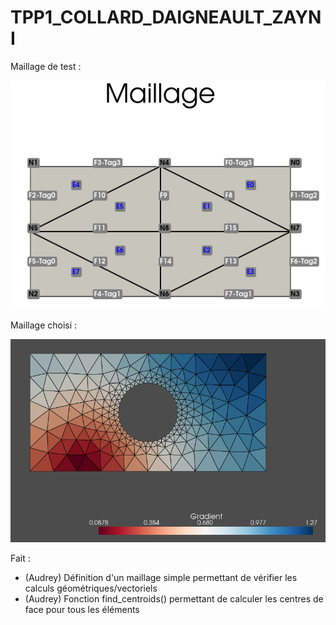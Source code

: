 # TPP1_COLLARD_DAIGNEAULT_ZAYNI

Maillage de test : 

![alt text](maillage_test.png)


Maillage choisi : 

![alt text](maillage.png)

Fait : 
 - (Audrey) Définition d'un maillage simple permettant de vérifier les calculs géométriques/vectoriels
 - (Audrey) Fonction find_centroids() permettant de calculer les centres de face pour tous les éléments